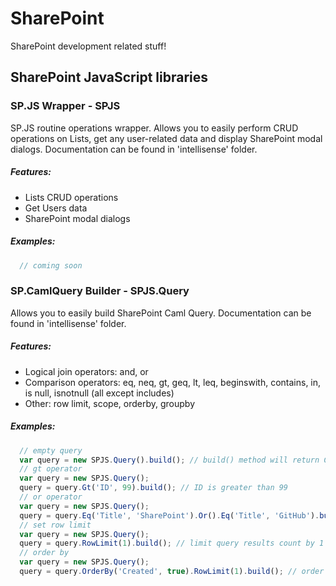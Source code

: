 # SharePoint
SharePoint development related stuff!

## SharePoint JavaScript libraries

### SP.JS Wrapper - SPJS
SP.JS routine operations wrapper.
Allows you to easily perform CRUD operations on Lists, get any user-related data and display SharePoint modal dialogs.
Documentation can be found in 'intellisense' folder.

##### Features:
* Lists CRUD operations
* Get Users data
* SharePoint modal dialogs

##### Examples:
```JavaScript
  // coming soon
```

### SP.CamlQuery Builder - SPJS.Query
Allows you to easily build SharePoint Caml Query.
Documentation can be found in 'intellisense' folder.

##### Features:
* Logical join operators: and, or
* Comparison operators: eq, neq, gt, geq, lt, leq, beginswith, contains, in, is null, isnotnull (all except includes)
* Other: row limit, scope, orderby, groupby

##### Examples:
```JavaScript
  // empty query
  var query = new SPJS.Query().build(); // build() method will return CAML Query as string
  // gt operator
  var query = new SPJS.Query();
  query = query.Gt('ID', 99).build(); // ID is greater than 99
  // or operator
  var query = new SPJS.Query();
  query = query.Eq('Title', 'SharePoint').Or().Eq('Title', 'GitHub').build(); // Title equals to 'SharePoint' or 'GitHub'
  // set row limit
  var query = new SPJS.Query(); 
  query = query.RowLimit(1).build(); // limit query results count by 1
  // order by
  var query = new SPJS.Query();
  query = query.OrderBy('Created', true).RowLimit(1).build(); // order by 'Created' descending (second argument) nad limit query
```
